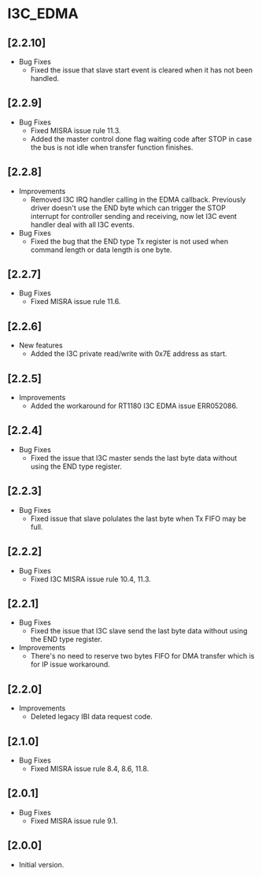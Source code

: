# I3C_EDMA

## [2.2.10]

- Bug Fixes
  - Fixed the issue that slave start event is cleared when it has not been handled.

## [2.2.9]

- Bug Fixes
  - Fixed MISRA issue rule 11.3.
  - Added the master control done flag waiting code after STOP in case the bus is not idle when transfer function finishes.

## [2.2.8]

- Improvements
  - Removed I3C IRQ handler calling in the EDMA callback. Previously driver doesn't use the END byte which can trigger the STOP
    interrupt for controller sending and receiving, now let I3C event handler deal with all I3C events.
- Bug Fixes
  - Fixed the bug that the END type Tx register is not used when command length or data length is one byte.

## [2.2.7]

- Bug Fixes
  - Fixed MISRA issue rule 11.6.

## [2.2.6]

- New features
  - Added the I3C private read/write with 0x7E address as start.

## [2.2.5]

- Improvements
  - Added the workaround for RT1180 I3C EDMA issue ERR052086.

## [2.2.4]

- Bug Fixes
  - Fixed the issue that I3C master sends the last byte data without using the END type register.

## [2.2.3]

- Bug Fixes
  - Fixed issue that slave polulates the last byte when Tx FIFO may be full.

## [2.2.2]

- Bug Fixes
  - Fixed I3C MISRA issue rule 10.4, 11.3.

## [2.2.1]

- Bug Fixes
  - Fixed the issue that I3C slave send the last byte data without using the END type register.
- Improvements
  - There's no need to reserve two bytes FIFO for DMA transfer which is for IP issue workaround.

## [2.2.0]

- Improvements
  - Deleted legacy IBI data request code.

## [2.1.0]

- Bug Fixes
  - Fixed MISRA issue rule 8.4, 8.6, 11.8.

## [2.0.1]

- Bug Fixes
  - Fixed MISRA issue rule 9.1.

## [2.0.0]

- Initial version.
